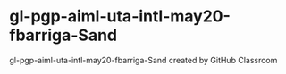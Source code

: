 # gl-pgp-aiml-uta-intl-may20-fbarriga-Sand
gl-pgp-aiml-uta-intl-may20-fbarriga-Sand created by GitHub Classroom
